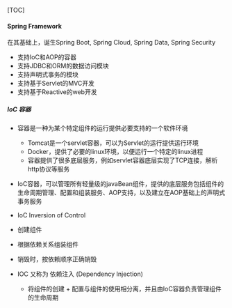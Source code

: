 [TOC]

#### Spring Framework

在其基础上，诞生Spring Boot, Spring Cloud, Spring Data, Spring Security

*  支持IoC和AOP的容器
* 支持JDBC和ORM的数据访问模块
* 支持声明式事务的模块
* 支持基于Servlet的MVC开发
* 支持基于Reactive的web开发



##### IoC 容器

* 容器是一种为某个特定组件的运行提供必要支持的一个软件环境
  * Tomcat是一个servlet容器，可以为Servlet的运行提供运行环境
  * Docker，提供了必要的linux环境，以便运行一个特定的linux进程
  * 容器提供了很多底层服务，例如servlet容器底层实现了TCP连接，解析http协议等服务
* IoC容器，可以管理所有轻量级的javaBean组件，提供的底层服务包括组件的生命周期管理、配置和组装服务、AOP支持，以及建立在AOP基础上的声明式事务服务

* IoC Inversion of Control 



* 创建组件
* 根据依赖关系组装组件
* 销毁时，按依赖顺序正确销毁



* IOC 又称为 依赖注入 (Dependency Injection)
  * 将组件的创建 + 配置与组件的使用相分离，并且由IoC容器负责管理组件的生命周期